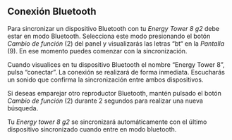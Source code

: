 ## Conexión Bluetooth
Para sincronizar un dispositivo Bluetooth con tu *Energy Tower 8 g2* debe estar en modo Bluetooth. Selecciona este modo presionando el botón *Cambio de función* (2) del panel y visualizarás las letras “bt“ en la *Pantalla* (9). En ese momento puedes comenzar con la sincronización.

Cuando visualices en tu dispositivo Bluetooth el nombre “Energy Tower 8”, pulsa “conectar”. La conexión se realizará de forma inmediata. Escucharás un sonido que confirma la sincronización entre ambos dispositivos.

Si deseas emparejar otro reproductor Bluetooth, mantén pulsado el botón *Cambio de función* (2) durante 2 segundos para realizar una nueva búsqueda.

Tu *Energy tower 8 g2* se sincronizará automáticamente con el último dispositivo sincronizado cuando entre en modo bluetooth.
